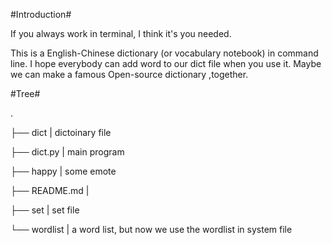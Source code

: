#Introduction#

If you always work in terminal, I think it's you needed.

This is a English-Chinese dictionary (or vocabulary notebook) in command line.
I hope everybody can add word to our dict file when you use it. Maybe we can make 
a famous Open-source dictionary ,together.


#Tree#

.

├── dict            | dictoinary file

├── dict.py         | main program

├── happy           | some emote

├── README.md       |

├── set             | set file

└── wordlist        | a word list, but now we use the wordlist in system file

